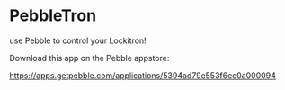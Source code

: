 PebbleTron
==========

use Pebble to control your Lockitron!


Download this app on the Pebble appstore:

https://apps.getpebble.com/applications/5394ad79e553f6ec0a000094
